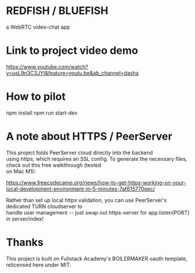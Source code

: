 # REDFISH / BLUEFISH

a WebRTC video-chat app

# Link to project video demo

https://www.youtube.com/watch?v=usL9n3C3JYI&feature=youtu.be&ab_channel=dasha

# How to pilot

npm install
npm run start-dev

# A note about HTTPS / PeerServer

This project folds PeerServer cloud directly into the backend  
using https, which requires an SSL config. To generate the
necessary files, check out this free walkthrough (tested  
on Mac M1): 

https://www.freecodecamp.org/news/how-to-get-https-working-on-your-local-development-environment-in-5-minutes-7af615770eec/

Rather than set up local https validation, you can use PeerServer's dedicated TURN cloudserver to  
handle user management -- just swap out https-server for app.listen(PORT) in server/index!

# Thanks

This project is built on Fullstack Academy's BOILERMAKER oauth template, relicensed here under MIT.
